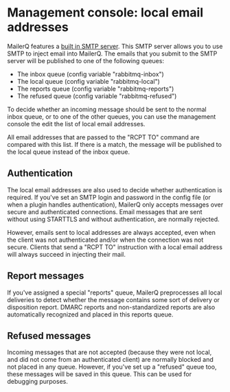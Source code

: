 # Management console: local email addresses

MailerQ features a [built in SMTP server](smtp-server).
This SMTP server allows you to use SMTP to inject email into MailerQ. 
The emails that you submit to the SMTP server will be published to one of the 
following queues:

* The inbox queue (config variable "rabbitmq-inbox")
* The local queue (config variable "rabbitmq-local")
* The reports queue (config variable "rabbitmq-reports")
* The refused queue (config variable "rabbitmq-refused")

To decide whether an incoming message should be sent to the normal
inbox queue, or to one of the other queues, you can use the management
console the edit the list of local email addresses.

All email addresses that are passed to the "RCPT TO" command are compared 
with this list. If there is a match, the message will be published to 
the local queue instead of the inbox queue.


## Authentication

The local email addresses are also used to decide whether authentication
is required. If you've set an SMTP login and password in the config file 
(or when a plugin handles authentication), MailerQ only accepts messages
over secure and authenticated connections. Email messages that are sent
without using STARTTLS and without authentication, are normally rejected.

However, emails sent to local addresses are always accepted, even when
the client was not authenticated and/or when the connection was not secure.
Clients that send a "RCPT TO" instruction with a local email address will
always succeed in injecting their mail.


## Report messages

If you've assigned a special "reports" queue, MailerQ preprocesses all
local deliveries to detect whether the message contains some sort of
delivery or disposition report. DMARC reports and non-standardized reports
are also automatically recognized and placed in this reports queue.


## Refused messages

Incoming messages that are not accepted (because they were not local,
and did not come from an authenticated client) are normally blocked and
not placed in any queue. However, if you've set up a "refused" queue too,
these messages will be saved in this queue. This can be used for debugging
purposes.
